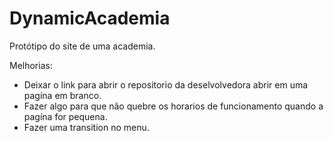 # DynamicAcademia
 Protótipo  do site de uma academia. 
 
   Melhorias: 
- Deixar o link para abrir o repositorio da deselvolvedora abrir em uma pagína em branco.
- Fazer algo para que não quebre os horarios de funcionamento quando a pagína for pequena. 
- Fazer uma transition no menu. 
